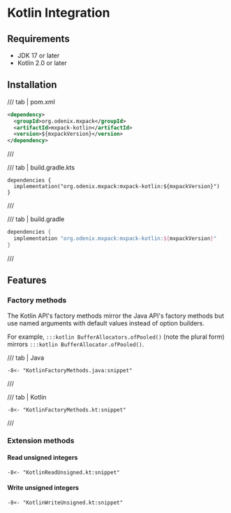 # Kotlin Integration

## Requirements

* JDK 17 or later
* Kotlin 2.0 or later

## Installation

/// tab | pom.xml
```xml
<dependency>
  <groupId>org.odenix.mxpack</groupId>
  <artifactId>mxpack-kotlin</artifactId>
  <version>${mxpackVersion}</version>
</dependency>
```
///

/// tab | build.gradle.kts
```{.kotlin}
dependencies {
  implementation("org.odenix.mxpack:mxpack-kotlin:${mxpackVersion}")
}
```
///

/// tab | build.gradle
```groovy
dependencies {
  implementation "org.odenix.mxpack:mxpack-kotlin:${mxpackVersion}"
}
```
///

## Features

### Factory methods

The Kotlin API's factory methods mirror the Java API's factory methods
but use named arguments with default values instead of option builders.

For example, `:::kotlin BufferAllocators.ofPooled()` (note the plural form)
mirrors `:::kotlin BufferAllocator.ofPooled()`.

/// tab | Java
```{.java}
-8<- "KotlinFactoryMethods.java:snippet"
```
///

/// tab | Kotlin
```{.java}
-8<- "KotlinFactoryMethods.kt:snippet"
```
///

### Extension methods

#### Read unsigned integers

```{.kotlin}
-8<- "KotlinReadUnsigned.kt:snippet"
```

#### Write unsigned integers

```{.kotlin}
-8<- "KotlinWriteUnsigned.kt:snippet"
```
